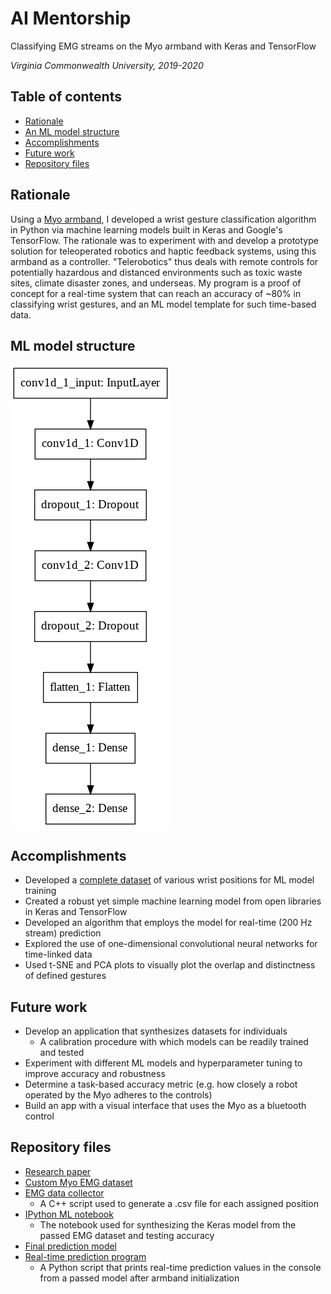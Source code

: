 # AI Mentorship
Classifying EMG streams on the Myo armband with Keras and TensorFlow

_Virginia Commonwealth University, 2019-2020_

## Table of contents
* [Rationale](#Rationale)
* [An ML model structure](#ML-model-structure)
* [Accomplishments](#Accomplishments)
* [Future work](#Future-work)
* [Repository files](#Repository-files)

## Rationale
Using a [Myo armband](https://developerblog.myo.com/), I developed a wrist gesture classification algorithm in Python via machine learning models built in Keras and Google's TensorFlow. The rationale was to experiment with and develop a prototype solution for teleoperated robotics and haptic feedback systems, using this armband as a controller. "Telerobotics" thus deals with remote controls for potentially hazardous and distanced environments such as toxic waste sites, climate disaster zones, and underseas. My program is a proof of concept for a real-time system that can reach an accuracy of ~80% in classifying wrist gestures, and an ML model template for such time-based data.

## ML model structure
![A version of the ML model structure](https://github.com/ShivramR/AI-Mentorship/blob/main/model_graph.png)

## Accomplishments
* Developed a [complete dataset](https://github.com/ShivramR/AI-Mentorship/blob/main/emg-final.csv) of various wrist positions for ML model training
* Created a robust yet simple machine learning model from open libraries in Keras and TensorFlow
* Developed an algorithm that employs the model for real-time (200 Hz stream) prediction
* Explored the use of one-dimensional convolutional neural networks for time-linked data
* Used t-SNE and PCA plots to visually plot the overlap and distinctness of defined gestures

## Future work
* Develop an application that synthesizes datasets for individuals
  * A calibration procedure with which models can be readily trained and tested
* Experiment with different ML models and hyperparameter tuning to improve accuracy and robustness
* Determine a task-based accuracy metric (e.g. how closely a robot operated by the Myo adheres to the controls)
* Build an app with a visual interface that uses the Myo as a bluetooth control

## Repository files
* [Research paper](https://github.com/ShivramR/AI-Mentorship/blob/main/Research%20Findings.pdf)
* [Custom Myo EMG dataset](https://github.com/ShivramR/AI-Mentorship/blob/main/emg-final.csv)
* [EMG data collector](https://github.com/ShivramR/AI-Mentorship/blob/main/emg_collector.cpp)
  * A C++ script used to generate a .csv file for each assigned position
* [IPython ML notebook](https://github.com/ShivramR/AI-Mentorship/blob/main/model_creator.ipynb)
  * The notebook used for synthesizing the Keras model from the passed EMG dataset and testing accuracy
* [Final prediction model](https://github.com/ShivramR/AI-Mentorship/blob/main/model_normalized2.h5)
* [Real-time prediction program](https://github.com/ShivramR/AI-Mentorship/blob/main/prediction_util.py)
  * A Python script that prints real-time prediction values in the console from a passed model after armband initialization
